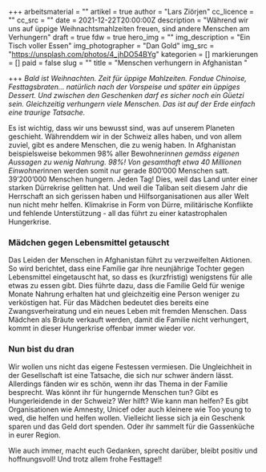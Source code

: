+++
arbeitsmaterial = ""
artikel = true
author = "Lars Ziörjen"
cc_licence = ""
cc_src = ""
date = 2021-12-22T20:00:00Z
description = "Während wir uns auf üppige Weihnachtsmahlzeiten freuen, sind andere Menschen am Verhungern"
draft = true
fdw = true
hero_img = ""
img_description = "Ein Tisch voller Essen"
img_photographer = "Dan Gold"
img_src = "https://unsplash.com/photos/4_jhDO54BYg"
kategorien = []
markierungen = []
paid = false
slug = ""
title = "Menschen verhungern in Afghanistan "

+++
_Bald ist Weihnachten. Zeit für üppige Mahlzeiten. Fondue Chinoise, Festtagsbraten… natürlich nach der Vorspeise und später ein üppiges Dessert. Und zwischen den Geschenken darf es sicher noch ein Güetzi sein. Gleichzeitig verhungern viele Menschen. Das ist auf der Erde einfach eine traurige Tatsache._

Es ist wichtig, dass wir uns bewusst sind, was auf unserem Planeten geschieht. Währenddem wir in der Schweiz alles haben, und von allem zuviel, gibt es andere Menschen, die zu wenig haben. In Afghanistan beispielsweise bekommen 98% aller Bewohner*innen gemäss eigenen Aussagen zu wenig Nahrung. 98%! Von gesamthaft etwa 40 Millionen Einwohner*innen werden somit nur gerade 800’000 Menschen satt. 39’200’000 Menschen hungern. Jeden Tag! Dies, weil das Land unter einer starken Dürrekrise gelitten hat. Und weil die Taliban seit diesem Jahr die Herrschaft an sich gerissen haben und Hilfsorganisationen aus aller Welt nun nicht mehr helfen. Klimakrise in Form von Dürre, militärische Konflikte und fehlende Unterstützung - all das führt zu einer katastrophalen Hungerkrise.

### Mädchen gegen Lebensmittel getauscht

Das Leiden der Menschen in Afghanistan führt zu verzweifelten Aktionen. So wird berichtet, dass eine Familie gar ihre neunjährige Tochter gegen Lebensmittel eingetauscht hat, so dass es (kurzfristig) wenigstens für alle etwas zu essen gibt. Dies führte dazu, dass die Familie Geld für wenige Monate Nahrung erhalten hat und gleichzeitig eine Person weniger zu verköstigen hat. Für das Mädchen bedeutet dies bereits eine Zwangsverheiratung und ein neues Leben mit fremden Menschen. Dass Mädchen als Bräute verkauft werden, damit die Familie nicht verhungert, kommt in dieser Hungerkrise offenbar immer wieder vor.

### Nun bist du dran

Wir wollen uns nicht das eigene Festessen vermiesen. Die Ungleichheit in der Gesellschaft ist eine Tatsache, die sich nur schwer ändern lässt. Allerdings fänden wir es schön, wenn ihr das Thema in der Familie besprecht. Was könnt ihr für hungernde Menschen tun? Gibt es Hungerleidende in der Schweiz? Wer hilft? Wie kann man helfen? Es gibt Organisationen wie Amnesty, Unicef oder auch kleinere wie Too young to wed, die helfen und helfen wollen. Vielleicht liesse sich ja ein Geschenk sparen und das Geld dort spenden. Oder ihr sammelt für die Gassenküche in eurer Region.

Wie auch immer, macht euch Gedanken, sprecht darüber, bleibt positiv und hoffnungsvoll! Und trotz allem frohe Festtage!!
